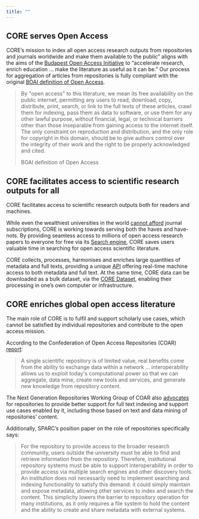 ```yaml
---
title: ""
---
```


## CORE serves Open Access

CORE’s mission to index all open access research outputs from
repositories and journals worldwide and make them available to the public”
aligns with the aims of the [Budapest Open Access Initiative][oa-initiative]
to “accelerate research, enrich education … make the literature as useful as
it can be.” Our process for aggregation of articles from repositories is fully
compliant with the original [BOAI definition of Open Access][oa-definition].

> By "open access" to this literature, we mean its free availability on
> the public internet, permitting any users to read, download, copy,
> distribute, print, search, or link to the full texts of these articles,
> crawl them for indexing, pass them as data to software, or use them for
> any other lawful purpose, without financial, legal, or technical
> barriers other than those inseparable from gaining access to the
> internet itself. The only constraint on reproduction and distribution,
> and the only role for copyright in this domain, should be to give
> authors control over the integrity of their work and the right to be
> properly acknowledged and cited.
>
> <footer class="blockquote-footer">BOAI definition of Open Access</footer>

[open-doar]: http://v2.sherpa.ac.uk/opendoar/
[oa-initiative]: https://www.budapestopenaccessinitiative.org/boai-10-recommendations
[oa-definition]: https://www.budapestopenaccessinitiative.org/read

## CORE facilitates access to scientific research outputs for all

CORE facilitates access to scientific research outputs both for readers and
machines.

While even the wealthiest universities in the world [cannot
afford][harvard-cannot-afford] journal subscriptions, CORE is working towards
serving both the haves and have-nots. By providing seamless access to millions
of open access research papers to everyone for free via its [Search
engine](/), CORE saves users valuable time in searching for open
access scientific literature.

CORE collects, processes, harmonises and enriches large quantities of metadata
and full texts, providing a unique [API](~services/api) offering real-time
machine access to both metadata and full text. At the same time, CORE data can
be downloaded as a bulk dataset, via the [CORE Dataset](~services/dataset),
enabling their processing in one’s own computer or infrastructure.

[harvard-cannot-afford]: https://www.theguardian.com/science/2012/apr/24/harvard-university-journal-publishers-prices#:~:text=A%20memo%20from%20Harvard%20Library,library%20around%20%243.5m%20a%20year.

## CORE enriches global open access literature

The main role of CORE is to fulfil and support scholarly use
cases, which cannot be satisfied by individual repositories and contribute to
the open access mission.

According to the Confederation of Open Access Repositories (COAR)
[report][coar-report]:

> A single scientific repository is of limited value, real benefits come from
> the ability to exchange data within a network … interoperability allows us to
> exploit today's computational power so that we can aggregate, data mine,
> create new tools and services, and generate new knowledge from repository
> content.


The Next Generation Repositories Working Group of COAR also
[advocates][nextgen-repos] for repositories to provide better support for full
text indexing and support use cases enabled by it, including those based on
text and data mining of repositories’ content.

Additionally, SPARC’s position paper on the role of repositories specifically
says:

> For the repository to provide access to the broader research community,
> users outside the university must be able to find and retrieve
> information from the repository. Therefore, institutional repository
> systems must be able to support interoperability in order to provide
> access via multiple search engines and other discovery tools. An
> institution does not necessarily need to implement searching and
> indexing functionality to satisfy this demand: it could simply maintain
> and expose metadata, allowing other services to index and search the
> content. This simplicity lowers the barrier to repository operation for
> many institutions, as it only requires a file system to hold the content
> and the ability to create and share metadata with external systems.

[coar-report]: https://www.coar-repositories.org/files/A-Case-for-Interoperability-Final-Version.pdf
[nextgen-repos]: https://www.coar-repositories.org/files/NGR-Final-Formatted-Report-cc.pdf
